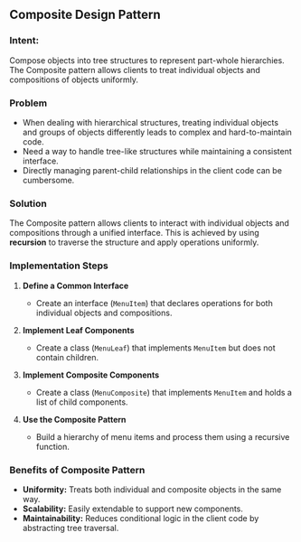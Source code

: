 ## Composite Design Pattern

### **Intent:**
Compose objects into tree structures to represent part-whole hierarchies. The Composite pattern allows clients to treat individual objects and compositions of objects uniformly.

### **Problem**
- When dealing with hierarchical structures, treating individual objects and groups of objects differently leads to complex and hard-to-maintain code.
- Need a way to handle tree-like structures while maintaining a consistent interface.
- Directly managing parent-child relationships in the client code can be cumbersome.

### **Solution**
The Composite pattern allows clients to interact with individual objects and compositions through a unified interface. This is achieved by using **recursion** to traverse the structure and apply operations uniformly.

### **Implementation Steps**

1. **Define a Common Interface**
   - Create an interface (`MenuItem`) that declares operations for both individual objects and compositions.

2. **Implement Leaf Components**
   - Create a class (`MenuLeaf`) that implements `MenuItem` but does not contain children.

3. **Implement Composite Components**
   - Create a class (`MenuComposite`) that implements `MenuItem` and holds a list of child components.

4. **Use the Composite Pattern**
   - Build a hierarchy of menu items and process them using a recursive function.

### **Benefits of Composite Pattern**
- **Uniformity:** Treats both individual and composite objects in the same way.
- **Scalability:** Easily extendable to support new components.
- **Maintainability:** Reduces conditional logic in the client code by abstracting tree traversal.
